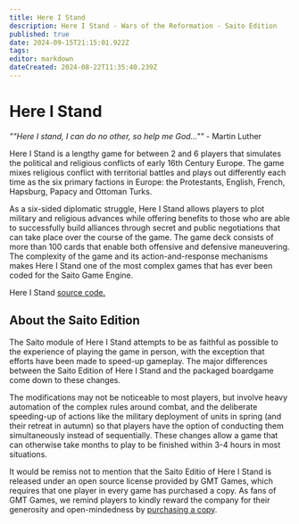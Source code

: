```yaml
---
title: Here I Stand
description: Here I Stand - Wars of the Reformation - Saito Edition
published: true
date: 2024-09-15T21:15:01.922Z
tags: 
editor: markdown
dateCreated: 2024-08-22T11:35:40.239Z
---
```



# Here I Stand

*""Here I stand, I can do no other, so help me God...""* - Martin Luther

Here I Stand is a lengthy game for between 2 and 6 players that simulates the political and religious conflicts of early 16th Century Europe. The game mixes religious conflict with territorial battles and plays out differently each time as the six primary factions in Europe: the Protestants, English, French, Hapsburg, Papacy and Ottoman Turks.

As a six-sided diplomatic struggle, Here I Stand allows players to plot military and religious advances while offering benefits to those who are able to successfully build alliances through secret and public negotiations that can take place over the course of the game. The game deck consists of more than 100 cards that enable both offensive and defensive maneuvering. The complexity of the game and its action-and-response mechanisms makes Here I Stand one of the most complex games that has ever been coded for the Saito Game Engine.

Here I Stand [source code.](https://github.com/SaitoTech/saito-lite-rust/tree/master/mods/his)

## About the Saito Edition

The Saito module of Here I Stand attempts to be as faithful as possible to the experience of playing the game in person, with the exception that efforts have been made to speed-up gameplay. The major differences between the Saito Edition of Here I Stand and the packaged boardgame come down to these changes.

The modifications may not be noticeable to most players, but involve heavy automation of the complex rules around combat, and the deliberate speeding-up of actions like the military deployment of units in spring (and their retreat in autumn) so that players have the option of conducting them simultaneously instead of sequentially. These changes allow a game that can otherwise take months to play to be finished within 3-4 hours in most situations.

It would be remiss not to mention that the Saito Editio of Here I Stand is released under an open source license provided by GMT Games, which requires that one player in every game has purchased a copy. As fans of GMT Games, we remind players to kindly reward the company for their generosity and open-mindedness by [purchasing a copy](https://www.ebay.com/p/3010199100).
